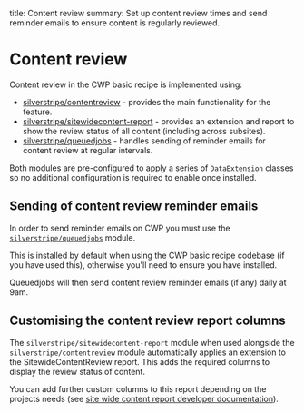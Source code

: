 title: Content review
summary: Set up content review times and send reminder emails to ensure content is regularly reviewed.
 
# Content review

Content review in the CWP basic recipe is implemented using:

 * [silverstripe/contentreview](https://github.com/silverstripe/silverstripe-contentreview) - provides the main functionality for the feature.
 * [silverstripe/sitewidecontent-report](https://github.com/silverstripe/silverstripe-sitewidecontent-report) - provides an extension and report to show the review status of all content (including across subsites).
 * [silverstripe/queuedjobs](https://github.com/silverstripe-australia/silverstripe-queuedjobs) - handles sending of reminder emails for content review at regular intervals.
 
Both modules are pre-configured to apply a series of `DataExtension` classes so no additional configuration is required to enable once installed.

## Sending of content review reminder emails

In order to send reminder emails on CWP you must use the [`silverstripe/queuedjobs`](https://github.com/silverstripe-australia/silverstripe-queuedjobs) module. 

This is installed by default when using the CWP basic recipe codebase (if you have used this), otherwise you'll 
need to ensure you have installed.
  
Queuedjobs will then send content review reminder emails (if any) daily at 9am.  

## Customising the content review report columns

The `silverstripe/sitewidecontent-report` module when used alongside the `silverstripe/contentreview` module 
automatically applies an extension to the SitewideContentReview report. This adds the required columns 
to display the review status of content.

You can add further custom columns to this report depending on the projects needs (see [site wide content report developer documentation](https://github.com/silverstripe/silverstripe-sitewidecontent-report/blob/master/docs/en/developer-documentation.md)).

